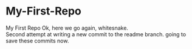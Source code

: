 # My-First-Repo
My First Repo
Ok, here we go again, whitesnake.  
Second attempt at writing a new commit to the readme branch.
going to save these commits now.
